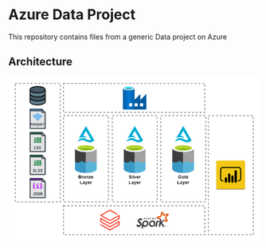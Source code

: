 # Azure Data Project

This repository contains files from a generic Data project on Azure

## Architecture

![Architecture](.attachments/architecture.png)
